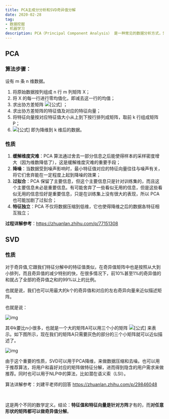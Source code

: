 ```yaml
---
title: PCA主成分分析和SVD奇异值分解
date: 2020-02-28
tag:
- 数据挖掘
- 机器学习
description: PCA（Principal Component Analysis） 是一种常见的数据分析方式，常用于高维数据的降维，可用于提取数据的主要特征分量。奇异值分解(Singular Value Decomposition，以下简称SVD)是在机器学习领域广泛应用的算法，它不光可以用于降维算法中的特征分解，还可以用于推荐系统，以及自然语言处理等领域，是很多机器学习算法的基石。
---
```


## PCA

### 算法步骤：

设有 m 条 n 维数据。

1. 将原始数据按列组成 n 行 m 列矩阵 X；
2. 将 X 的每一行进行零均值化，即减去这一行的均值；
3. 求出协方差矩阵 ![[公式]](https://www.zhihu.com/equation?tex=C%3D%5Cfrac%7B1%7D%7Bm%7DXX%5E%5Cmathsf%7BT%7D) ；
4. 求出协方差矩阵的特征值及对应的特征向量；
5. 将特征向量按对应特征值大小从上到下按行排列成矩阵，取前 k 行组成矩阵 P；
6. ![[公式]](https://www.zhihu.com/equation?tex=Y%3DPX) 即为降维到 k 维后的数据。

### 性质

1. **缓解维度灾难**：PCA 算法通过舍去一部分信息之后能使得样本的采样密度增大（因为维数降低了），这是缓解维度灾难的重要手段；
2. **降噪**：当数据受到噪声影响时，最小特征值对应的特征向量往往与噪声有关，将它们舍弃能在一定程度上起到降噪的效果；
3. **过拟合**：PCA 保留了主要信息，但这个主要信息只是针对训练集的，而且这个主要信息未必是重要信息。有可能舍弃了一些看似无用的信息，但是这些看似无用的信息恰好是重要信息，只是在训练集上没有很大的表现，所以 PCA 也可能加剧了过拟合；
4. **特征独立**：PCA 不仅将数据压缩到低维，它也使得降维之后的数据各特征相互独立；

**过程详解参考**：https://zhuanlan.zhihu.com/p/77151308

## SVD

### **性质**　

对于奇异值,它跟我们特征分解中的特征值类似，在奇异值矩阵中也是按照从大到小排列，而且奇异值的减少特别的快，在很多情况下，前10%甚至1%的奇异值的和就占了全部的奇异值之和的99%以上的比例。

也就是说，我们也可以用最大的k个的奇异值和对应的左右奇异向量来近似描述矩阵。

也就是说：

![img](https://pic3.zhimg.com/80/v2-6a5a4da69ea5c7450d016fd2a8c7c436_720w.jpg)

其中k要比n小很多，也就是一个大的矩阵A可以用三个小的矩阵 ![[公式]](https://www.zhihu.com/equation?tex=U_%7Bm%5Ctimes+k%7D%2C%5Csum_%7B%7D%5E%7B%7D%7B_%7Bk%5Ctimes+k%7D%7D%2CV_%7Bk%5Ctimes+n%7D%5E%7BT%7D) 来表示。如下图所示，现在我们的矩阵A只需要灰色的部分的三个小矩阵就可以近似描述了。

![img](https://pic3.zhimg.com/80/v2-4437f7678e8479bbc37fd965839259d2_720w.jpg)

由于这个重要的性质，SVD可以用于PCA降维，来做数据压缩和去噪。也可以用于推荐算法，将用户和喜好对应的矩阵做特征分解，进而得到隐含的用户需求来做推荐。同时也可以用于NLP中的算法，比如潜在语义索（LSI）。

算法详解参考：刘建平老师的回答 https://zhuanlan.zhihu.com/p/29846048

​		

​		这是两个不同的数学定义。结论：**特征值和特征向量是针对方阵**才有的，而**对任意形状的矩阵都可以做奇异值分解**。



